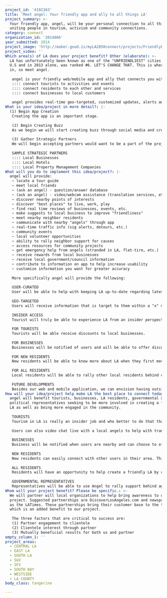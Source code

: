 ```yaml
---
project_id: '4102163'
title: 'Meet angel: Your friendly app and ally to all things LA'
project_summary: >-
  Your friendly app, angel, will be your personal connection to all things LA,
  uniting people in tourism, activism and community connections.
category: connect
organization_id: '2014066'
year_submitted: 2014
project_image: 'http://maker.good.is/myLA2050connect/projects/FriendlyLA.html'
project_video: ''
Which area(s) of LA does your project benefit? Other (elaborate): >-
  LA has unfortunately been known as one of the "UNFRIENDLIEST" cities in the
  U.S and in 2013 alone, was ranked #6. LET'S CHANGE THAT. This is where we come
  in, so meet angel.
   
   angel is your friendly web/mobile app and ally that connects you with the ins-and-outs of LA. 
   :::: connect tourists to activities and events
   :::: connect residents to each other and services
   :::: connect businesses to local customers
   
   angel provides real-time geo-targeted, customized updates, alerts and guidance to businesses, tourists and residents. Businesses will be able to access local customers, tourist can discover LA easier and residents will engage other residents with things that matter to them most.
What is your idea/project in more detail?: |-
  (1) Begin App Creation
   Creating the app is an important stage. 
   
   (2) Begin Creating Buzz
   As we begin we will start creating buzz through social media and crowd funding sources
   
   (3) Gather Strategic Partners
   We will begin accepting partners would want to be a part of the project. We will use this as a form of revenue generations as well as advertising purposes for our partners.
   
   SAMPLE STRATEGIC PARTNERS
   :::: Local Businesses
   :::: Local Hotels
   :::: Local Property Management Companies
What will you do to implement this idea/project?: |-
  angel will provide:
   ~ locate a tour guide
   ~ meet local friends
   ~ (ask an angel) - question/answer database
   ~ (ask an angel) - video/webcam assistance (translation services, etc)
   ~ discover nearby points of interests
   ~ discover "best places" to live, work, play
   ~ find real time reviews of businesses, events, etc.
   ~ make suggests to local business to improve "friendliness"
   ~ meet nearby neighbor residents
   ~ communicate with nearby "angels" through app
   ~ real-time traffic info (sig alerts, detours, etc.)
   ~ community events
   ~ local volunteer opportunities
   ~ ability to rally neighbor support for causes
   ~ access resources for community projects
   ~ get emergency help from angels (stranded in LA, flat-tire, etc.)
   ~ receive rewards from local businesses
   ~ receive local government/council information
   ~ contribute to information on app to help increase usability
   ~ customize information you want for greater accuracy
   
   More specifically angel will provide the following:
   
   USER-CURATED
   User will be able to help with keeping LA up-to-date regarding latest news and updates
   
   GEO-TARGETED
   Users will receive information that is target to them within a "x" mile radius thereby increasing local community engagement.
   
   INSIDER ACCESS
   Tourist will truly be able to experience LA from an insider perspective and have access to tour guides as needed.
   
   FOR TOURISTS
   Tourists will be able receive discounts to local businesses.
   
   FOR BUSINESSES
   Businesses will be notified of users and will be able to offer discounts and rewards to users. Tourists will be able to connect with a LA guide and
   
   FOR NEW RESIDENTS
   New residents will be able to know more about LA when they first move. (i.e. best places to work, live, find friends, etc.)
   
   FOR ALL RESIDENTS
   Local residents will be able to rally other local residents behind community causes. Once "x" residents share the same vision for their local community, we suggest an organizer that will facilitate making the vision a reality for all local residents.
   
   FUTURE DEVELOPMENTS
   Besides our web and mobile application, we can envision having outside kiosks in various places around LA that assist tourists and residents, who may not have access to internet or smart phones, to connect with local businesses and events. These kiosks can be located at malls, street-side and other venues.
How will your idea/project help make LA the best place to connect today? In LA2050?: >-
  angel will benefit tourists, businesses, LA residents, governmental and
  political representatives seeking to be more involved in creating a friendlier
  LA as well as being more engaged in the community.
   
   TOURISTS
   Tourism in LA is really an insider job and who better to do that than an Angel. The app will give you an real-time view of everything happening in LA and can users can find what interests them. If they want they can even find a local "angel" (tour guide) that can show them around LA.
   
   Users can also video chat live with a local angels to help with translating signs in specific parts of LA (Chinatown, Koreatown, etc.)
   
   BUSINESSES
   Business will be notified when users are nearby and can choose to offer special discounts. Users that also "like" the business receive periodic discounts and rewards as determined by the business.
   
   NEW RESIDENTS
   New residents can easily connect with other users in their area. This will allow users to build friendships.
   
   ALL RESIDENTS
   Residents will have an opportunity to help create a friendly LA by connecting with other local Angelenos about issues that matter to them. When a designated number of residents share the same vision, Angel will help to select an Organizer among the residence. Then Angel will connect the organizer to partner organizations to implement the vision. (i.e. creating a local dog park, developing a neighborhood watch, having cleaning streets.
   
   GOVERNMENTAL REPRESENTATIVES
   Representatives will be able to use Angel to rally support behind agendas and initiatives. Angel will also serve as a digital signature when needed for polls and petitions for initiatives.
Whom will your project benefit? Please be specific.: >-
  We will partner will local organizations to help bring awareness to our
  project. Suggested partnerships are DiscoverLosAngeles.com and newspapers such
  as the LATimes. These partnerships bring their customer base to the table
  which is an added benefit to our project.
   
   The three factors that are critical to success are:
   (1) Partner engagement to clientele
   (2) Clientele interest through partner
   (3) Mutually beneficial results for both us and partner
empty_column_1: ''
project_areas:
  - CENTRAL LA
  - EAST LA
  - SOUTH LA
  - SGV
  - SFV
  - SOUTH BAY
  - WESTSIDE
  - LA COUNTY
body_class: tangerine

---
```

